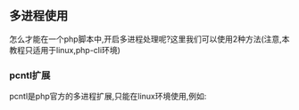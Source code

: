 ## 多进程使用
怎么才能在一个php脚本中,开启多进程处理呢?这里我们可以使用2种方法(注意,本教程只适用于linux,php-cli环境)

### pcntl扩展
pcntl是php官方的多进程扩展,只能在linux环境使用,例如:



